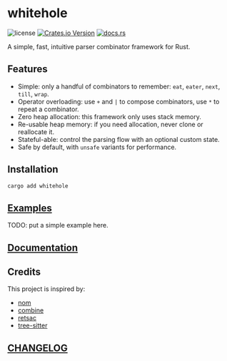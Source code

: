 # whitehole

![license](https://img.shields.io/github/license/DiscreteTom/whitehole?style=flat-square)
[![Crates.io Version](https://img.shields.io/crates/v/whitehole?style=flat-square)](https://crates.io/crates/whitehole)
[![docs.rs](https://img.shields.io/docsrs/whitehole?style=flat-square)](https://docs.rs/whitehole/)

<!-- TODO: coverage -->

A simple, fast, intuitive parser combinator framework for Rust.

## Features

- Simple: only a handful of combinators to remember: `eat`, `eater`, `next`, `till`, `wrap`.
- Operator overloading: use `+` and `|` to compose combinators, use `*` to repeat a combinator.
- Zero heap allocation: this framework only uses stack memory.
- Re-usable heap memory: if you need allocation, never clone or reallocate it.
- Stateful-able: control the parsing flow with an optional custom state.
- Safe by default, with `unsafe` variants for performance.

## Installation

```bash
cargo add whitehole
```

## [Examples](./examples)

TODO: put a simple example here.

## [Documentation](https://docs.rs/whitehole/)

## Credits

This project is inspired by:

- [nom](https://github.com/rust-bakery/nom)
- [combine](https://github.com/Marwes/combine)
- [retsac](https://github.com/DiscreteTom/retsac)
- [tree-sitter](https://github.com/tree-sitter/tree-sitter)

## [CHANGELOG](./CHANGELOG.md)
